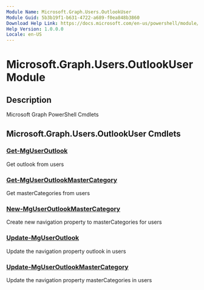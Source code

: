 ```yaml
---
Module Name: Microsoft.Graph.Users.OutlookUser
Module Guid: 5b3b19f1-b631-4722-a689-f0ea848b3860
Download Help Link: https://docs.microsoft.com/en-us/powershell/module/microsoft.graph.users.outlookuser
Help Version: 1.0.0.0
Locale: en-US
---
```


# Microsoft.Graph.Users.OutlookUser Module
## Description
Microsoft Graph PowerShell Cmdlets

## Microsoft.Graph.Users.OutlookUser Cmdlets
### [Get-MgUserOutlook](Get-MgUserOutlook.md)
Get outlook from users

### [Get-MgUserOutlookMasterCategory](Get-MgUserOutlookMasterCategory.md)
Get masterCategories from users

### [New-MgUserOutlookMasterCategory](New-MgUserOutlookMasterCategory.md)
Create new navigation property to masterCategories for users

### [Update-MgUserOutlook](Update-MgUserOutlook.md)
Update the navigation property outlook in users

### [Update-MgUserOutlookMasterCategory](Update-MgUserOutlookMasterCategory.md)
Update the navigation property masterCategories in users

